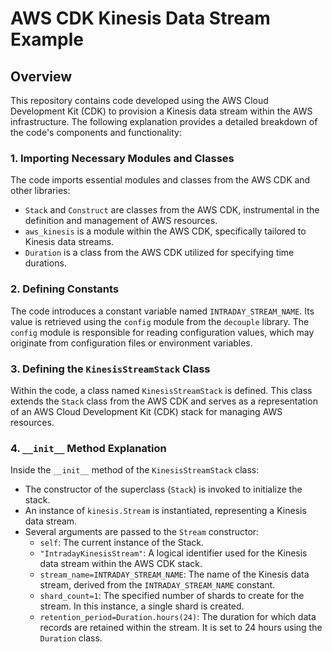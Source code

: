 # AWS CDK Kinesis Data Stream Example
 
## Overview 

This repository contains code developed using the AWS Cloud Development Kit (CDK) to provision a Kinesis data stream within the AWS infrastructure. The following explanation provides a detailed breakdown of the code's components and functionality:

### 1. Importing Necessary Modules and Classes

The code imports essential modules and classes from the AWS CDK and other libraries:

- `Stack` and `Construct` are classes from the AWS CDK, instrumental in the definition and management of AWS resources.
- `aws_kinesis` is a module within the AWS CDK, specifically tailored to Kinesis data streams.
- `Duration` is a class from the AWS CDK utilized for specifying time durations.

### 2. Defining Constants

The code introduces a constant variable named `INTRADAY_STREAM_NAME`. Its value is retrieved using the `config` module from the `decouple` library. The `config` module is responsible for reading configuration values, which may originate from configuration files or environment variables.

### 3. Defining the `KinesisStreamStack` Class

Within the code, a class named `KinesisStreamStack` is defined. This class extends the `Stack` class from the AWS CDK and serves as a representation of an AWS Cloud Development Kit (CDK) stack for managing AWS resources.

### 4. `__init__` Method Explanation

Inside the `__init__` method of the `KinesisStreamStack` class:

- The constructor of the superclass (`Stack`) is invoked to initialize the stack.
- An instance of `kinesis.Stream` is instantiated, representing a Kinesis data stream.
- Several arguments are passed to the `Stream` constructor:
  - `self`: The current instance of the Stack.
  - `"IntradayKinesisStream"`: A logical identifier used for the Kinesis data stream within the AWS CDK stack.
  - `stream_name=INTRADAY_STREAM_NAME`: The name of the Kinesis data stream, derived from the `INTRADAY_STREAM_NAME` constant.
  - `shard_count=1`: The specified number of shards to create for the stream. In this instance, a single shard is created.
  - `retention_period=Duration.hours(24)`: The duration for which data records are retained within the stream. It is set to 24 hours using the `Duration` class.
